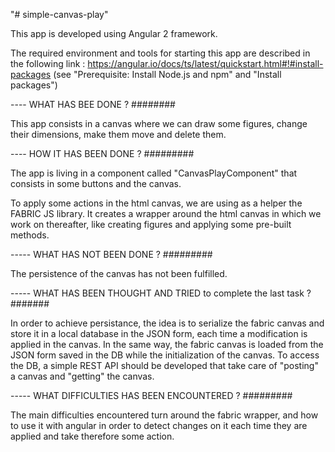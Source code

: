 "# simple-canvas-play" 

This app is developed using Angular 2 framework.

The required environment and tools for starting this app are described in the following link : 
https://angular.io/docs/ts/latest/quickstart.html#!#install-packages
(see "Prerequisite: Install Node.js and npm" and "Install packages")


---- WHAT HAS BEE DONE ? ########

This app consists in a canvas where we can draw some figures, change their dimensions, make them move and delete them.


---- HOW IT HAS BEEN DONE ? #########

The app is living in a component called "CanvasPlayComponent" that consists in some buttons and the canvas.

To apply some actions in the html canvas, we are using as a helper the FABRIC JS library. 
It creates a wrapper around the html canvas in which we work on thereafter, like creating figures and applying some pre-built methods.


----- WHAT HAS NOT BEEN DONE ? #########

The persistence of the canvas has not been fulfilled.


----- WHAT HAS BEEN THOUGHT AND TRIED to complete the last task ? #######

In order to achieve persistance, the idea is to serialize the fabric canvas and store it in a local database in the JSON form, each time 
a modification is applied in the canvas. In the same way, the fabric canvas is loaded from the JSON form saved in the DB while the initialization
of the canvas.
To access the DB, a simple REST API should be developed that take care of "posting" a canvas and "getting" the canvas.


----- WHAT DIFFICULTIES HAS BEEN ENCOUNTERED ? #########

The main difficulties encountered turn around the fabric wrapper, and how to use it with angular in order to detect changes on it each time they
are applied and take therefore some action.